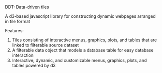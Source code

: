 DDT: Data-driven tiles

A d3-based javascript library for constructing dynamic webpages arranged in tile format

Features:
1. Tiles consisting of interactive menus, graphics, plots, and tables that are linked to filterable source dataset
2. A filterable data object that models a database table for easy database interaction
3. Interactive, dynamic, and customizable menus, graphics, plots, and tables powered by d3